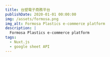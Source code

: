 ```yaml
---
title: 台塑電子商務平台
publishDate: 2020-01-01 00:00:00
img: /assets/formosa.png
img_alt: Formosa Plastics e-commerce platform
description: |
  Formosa Plastics e-commerce platform
tags:
  - Nuxt.js
  - google sheet API
---
```

